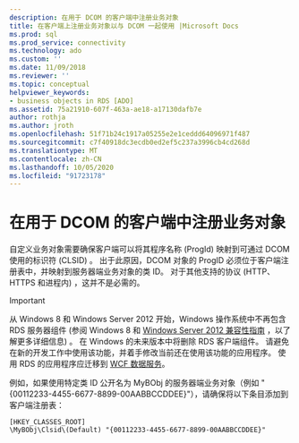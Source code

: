 ```yaml
---
description: 在用于 DCOM 的客户端中注册业务对象
title: 在客户端上注册业务对象以与 DCOM 一起使用 |Microsoft Docs
ms.prod: sql
ms.prod_service: connectivity
ms.technology: ado
ms.custom: ''
ms.date: 11/09/2018
ms.reviewer: ''
ms.topic: conceptual
helpviewer_keywords:
- business objects in RDS [ADO]
ms.assetid: 75a21910-607f-463a-ae18-a17130dafb7e
author: rothja
ms.author: jroth
ms.openlocfilehash: 51f71b24c1917a05255e2e1ceddd64096971f487
ms.sourcegitcommit: c7f40918dc3ecdb0ed2ef5c237a3996cb4cd268d
ms.translationtype: MT
ms.contentlocale: zh-CN
ms.lasthandoff: 10/05/2020
ms.locfileid: "91723178"
---
```

# <a name="registering-business-objects-on-the-client-for-use-with-dcom"></a>在用于 DCOM 的客户端中注册业务对象
自定义业务对象需要确保客户端可以将其程序名称 (ProgId) 映射到可通过 DCOM 使用的标识符 (CLSID) 。 出于此原因，DCOM 对象的 ProgID 必须位于客户端注册表中，并映射到服务器端业务对象的类 ID。 对于其他支持的协议 (HTTP、HTTPS 和进程内) ，这并不是必需的。  
  
> [!IMPORTANT]
>  从 Windows 8 和 Windows Server 2012 开始，Windows 操作系统中不再包含 RDS 服务器组件 (参阅 Windows 8 和 [Windows Server 2012 兼容性指南](https://www.microsoft.com/download/details.aspx?id=27416) ，以了解更多详细信息) 。 在 Windows 的未来版本中将删除 RDS 客户端组件。 请避免在新的开发工作中使用该功能，并着手修改当前还在使用该功能的应用程序。 使用 RDS 的应用程序应迁移到 [WCF 数据服务](/dotnet/framework/wcf/)。  
  
 例如，如果使用特定类 ID 公开名为 MyBObj 的服务器端业务对象（例如 "{00112233-4455-6677-8899-00AABBCCDDEE}"），请确保将以下条目添加到客户端注册表：  
  
```console
[HKEY_CLASSES_ROOT]  
\MyBObj\Clsid\(Default) "{00112233-4455-6677-8899-00AABBCCDDEE}"  
```